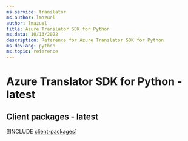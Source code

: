 ```yaml
---
ms.service: translator
ms.author: lmazuel
author: lmazuel
title: Azure Translator SDK for Python
ms.data: 10/13/2022
description: Reference for Azure Translator SDK for Python
ms.devlang: python
ms.topic: reference
---
```

# Azure Translator SDK for Python - latest

## Client packages - latest
[!INCLUDE [client-packages](translator-client-index.md)]